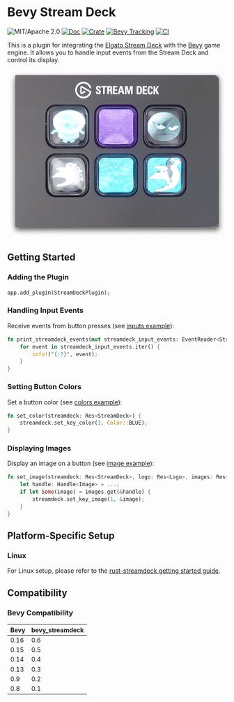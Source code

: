 # Bevy Stream Deck

![MIT/Apache 2.0](https://img.shields.io/badge/license-MIT%2FApache-blue.svg)
[![Doc](https://docs.rs/bevy_streamdeck/badge.svg)](https://docs.rs/bevy_streamdeck)
[![Crate](https://img.shields.io/crates/v/bevy_streamdeck.svg)](https://crates.io/crates/bevy_streamdeck)
[![Bevy Tracking](https://img.shields.io/badge/Bevy%20tracking-main-lightblue)](https://github.com/bevyengine/bevy/blob/main/docs/plugins_guidelines.md#main-branch-tracking)
[![CI](https://github.com/vleue/bevy_streamdeck/actions/workflows/ci.yml/badge.svg)](https://github.com/vleue/bevy_streamdeck/actions/workflows/ci.yml)

This is a plugin for integrating the [Elgato Stream Deck](https://www.elgato.com/en/stream-deck) with the [Bevy](https://bevyengine.org) game engine. It allows you to handle input events from the Stream Deck and control its display.

![capture of a Stream Deck](https://raw.githubusercontent.com/vleue/bevy_streamdeck/main/capture.png)

## Getting Started

### Adding the Plugin

```rust
app.add_plugin(StreamDeckPlugin);
```

### Handling Input Events

Receive events from button presses (see [inputs example](https://github.com/vleue/bevy_streamdeck/blob/main/examples/inputs.rs)):
```rust
fn print_streamdeck_events(mut streamdeck_input_events: EventReader<StreamDeckInput>) {
    for event in streamdeck_input_events.iter() {
        info!("{:?}", event);
    }
}
```

### Setting Button Colors

Set a button color (see [colors example](https://github.com/vleue/bevy_streamdeck/blob/main/examples/colors.rs)):
```rust
fn set_color(streamdeck: Res<StreamDeck>) {
    streamdeck.set_key_color(1, Color::BLUE);
}

```

### Displaying Images

Display an image on a button (see [image example](https://github.com/vleue/bevy_streamdeck/blob/main/examples/image.rs)):
```rust
fn set_image(streamdeck: Res<StreamDeck>, logo: Res<Logo>, images: Res<Assets<Image>>) {
    let handle: Handle<Image> = ...;
    if let Some(image) = images.get(&handle) {
        streamdeck.set_key_image(1, &image);
    }
}
```


## Platform-Specific Setup

### Linux

For Linux setup, please refer to the [rust-streamdeck getting started guide](https://github.com/ryankurte/rust-streamdeck#getting-started).

## Compatibility

### Bevy Compatibility

|Bevy|bevy_streamdeck|
|---|---|
|0.16|0.6|
|0.15|0.5|
|0.14|0.4|
|0.13|0.3|
|0.9|0.2|
|0.8|0.1|
